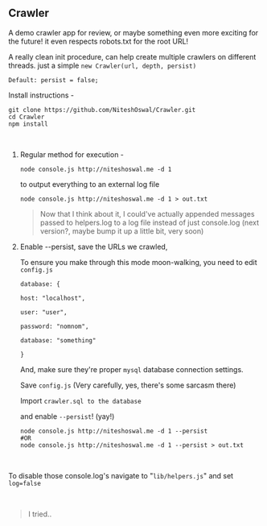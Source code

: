 Crawler
-------

A demo crawler app for review, or maybe something even more exciting for the
future! it even respects robots.txt for the root URL!

A really clean init procedure, can help create multiple crawlers on different
threads. just a simple `new Crawler(url, depth, persist)`

`Default: persist = false;`

Install instructions -

~~~~~~~~~~~~~~~~~~~~~~~~~~~~~~~~~~~~~~~~~~~~~~~~~~~~~~~~~~~~~~~~~~~~~~~~~~~~~~~~
git clone https://github.com/NiteshOswal/Crawler.git
cd Crawler
npm install
~~~~~~~~~~~~~~~~~~~~~~~~~~~~~~~~~~~~~~~~~~~~~~~~~~~~~~~~~~~~~~~~~~~~~~~~~~~~~~~~

 

1.  Regular method for execution -

    ~~~~~~~~~~~~~~~~~~~~~~~~~~~~~~~~~~~~~~~~~~~~~~~~~~~~~~~~~~~~~~~~~~~~~~~~~~~~
    node console.js http://niteshoswal.me -d 1
    ~~~~~~~~~~~~~~~~~~~~~~~~~~~~~~~~~~~~~~~~~~~~~~~~~~~~~~~~~~~~~~~~~~~~~~~~~~~~

    to output everything to an external log file

    ~~~~~~~~~~~~~~~~~~~~~~~~~~~~~~~~~~~~~~~~~~~~~~~~~~~~~~~~~~~~~~~~~~~~~~~~~~~~
    node console.js http://niteshoswal.me -d 1 > out.txt
    ~~~~~~~~~~~~~~~~~~~~~~~~~~~~~~~~~~~~~~~~~~~~~~~~~~~~~~~~~~~~~~~~~~~~~~~~~~~~

    >   Now that I think about it, I could've actually appended messages passed
    >   to helpers.log to a log file instead of just console.log (next version?,
    >   maybe bump it up a little bit, very soon)

2.  Enable --persist, save the URLs we crawled,

    To ensure you make through this mode moon-walking, you need to edit
    `config.js`

    `database: {`

    `host: "localhost",`

    `user: "user",`

    `password: "nomnom",`

    `database: "something"`

    `}`

    And, make sure they're proper `mysql` database connection settings.

    Save `config.js` (Very carefully, yes, there's some sarcasm there)

    Import `crawler.sql to the database`

    and enable `--persist`! (yay!)

    ~~~~~~~~~~~~~~~~~~~~~~~~~~~~~~~~~~~~~~~~~~~~~~~~~~~~~~~~~~~~~~~~~~~~~~~~~~~~
    node console.js http://niteshoswal.me -d 1 --persist
    #OR
    node console.js http://niteshoswal.me -d 1 --persist > out.txt
    ~~~~~~~~~~~~~~~~~~~~~~~~~~~~~~~~~~~~~~~~~~~~~~~~~~~~~~~~~~~~~~~~~~~~~~~~~~~~

 

To disable those console.log's navigate to "`lib/helpers.js`" and set
`log=false`

 

>   I tried..
